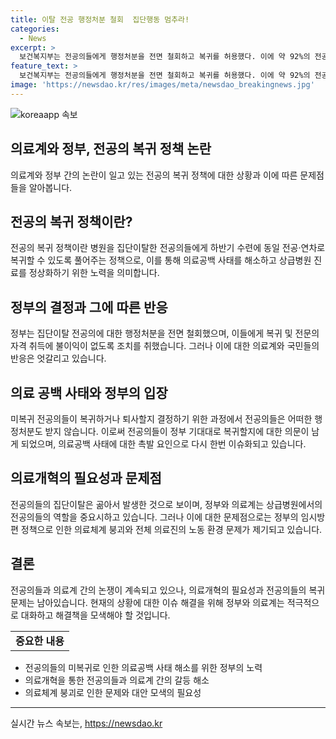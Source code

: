 ```yaml
---
title: 이탈 전공 행정처분 철회  집단행동 멈추라!
categories:
  - News
excerpt: >
  보건복지부는 전공의들에게 행정처분을 전면 철회하고 복귀를 허용했다. 이에 약 92%의 전공의들이 복귀가 어려울 경우 퇴사할 수 있으며, 상급병원은 이달까지 전공의들의 복귀 여부를 결정할 예정이다. 전공의들에 대한 특혜 조치로 인해 사회적 논란이 일고 있으며, 전공의들과 정부, 의료계 간의 대화가 이어질 것으로 보인다. 또한, 전문의 자격 취득에도 불이익이 없도록 조치될 예정이다.
feature_text: >
  보건복지부는 전공의들에게 행정처분을 전면 철회하고 복귀를 허용했다. 이에 약 92%의 전공의들이 복귀가 어려울 경우 퇴사할 수 있으며, 상급병원은 이달까지 전공의들의 복귀 여부를 결정할 예정이다. 전공의들에 대한 특혜 조치로 인해 사회적 논란이 일고 있으며, 전공의들과 정부, 의료계 간의 대화가 이어질 것으로 보인다. 또한, 전문의 자격 취득에도 불이익이 없도록 조치될 예정이다.
image: 'https://newsdao.kr/res/images/meta/newsdao_breakingnews.jpg'
---
```


<p><img src="https://newsdao.kr/res/images/meta/newsdao_breakingnews.jpg" alt="koreaapp 속보" /></p>

<h2>의료계와 정부, 전공의 복귀 정책 논란</h2>

<p data-ke-size="size16">의료계와 정부 간의 논란이 일고 있는 전공의 복귀 정책에 대한 상황과 이에 따른 문제점들을 알아봅니다.</p>

<h2 data-ke-size="size26">전공의 복귀 정책이란?</h2>

<p data-ke-size="size16">전공의 복귀 정책이란 병원을 집단이탈한 전공의들에게 하반기 수련에 동일 전공·연차로 복귀할 수 있도록 풀어주는 정책으로, 이를 통해 의료공백 사태를 해소하고 상급병원 진료를 정상화하기 위한 노력을 의미합니다.</p>

<h2 data-ke-size="size26">정부의 결정과 그에 따른 반응</h2>

<p data-ke-size="size16">정부는 집단이탈 전공의에 대한 행정처분을 전면 철회했으며, 이들에게 복귀 및 전문의 자격 취득에 불이익이 없도록 조치를 취했습니다. 그러나 이에 대한 의료계와 국민들의 반응은 엇갈리고 있습니다. </p>

<h2 data-ke-size="size26">의료 공백 사태와 정부의 입장</h2>

<p data-ke-size="size16">미복귀 전공의들이 복귀하거나 퇴사할지 결정하기 위한 과정에서 전공의들은 어떠한 행정처분도 받지 않습니다. 이로써 전공의들이 정부 기대대로 복귀할지에 대한 의문이 남게 되었으며, 의료공백 사태에 대한 촉발 요인으로 다시 한번 이슈화되고 있습니다.</p>

<h2 data-ke-size="size26">의료개혁의 필요성과 문제점</h2>

<p data-ke-size="size16">전공의들의 집단이탈은 곪아서 발생한 것으로 보이며, 정부와 의료계는 상급병원에서의 전공의들의 역할을 중요시하고 있습니다. 그러나 이에 대한 문제점으로는 정부의 임시방편 정책으로 인한 의료체계 붕괴와 전체 의료진의 노동 환경 문제가 제기되고 있습니다.</p>

<h2 data-ke-size="size26">결론</h2>

<p data-ke-size="size16">전공의들과 의료계 간의 논쟁이 계속되고 있으나, 의료개혁의 필요성과 전공의들의 복귀 문제는 남아있습니다. 현재의 상황에 대한 이슈 해결을 위해 정부와 의료계는 적극적으로 대화하고 해결책을 모색해야 할 것입니다.</p>

<table>
    <tbody>
        <tr>
            <td style="text-align: center; height: 17px;"><b>중요한 내용</b></td>
        </tr>
    </tbody>
</table>

<ul>
    <li>전공의들의 미복귀로 인한 의료공백 사태 해소를 위한 정부의 노력</li>
    <li>의료개혁을 통한 전공의들과 의료계 간의 갈등 해소</li>
    <li>의료체계 붕괴로 인한 문제와 대안 모색의 필요성</li>
</ul>

<p><hr></p>
실시간 뉴스 속보는, <a href="https://newsdao.kr" rel="dofollow">https://newsdao.kr</a>


